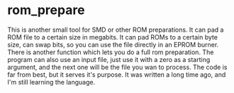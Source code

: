 # rom_prepare
This is another small tool for SMD or other ROM preparations. It can pad a ROM file to a certain size in megabits. It can pad ROMs to a certain byte size, can swap bits, so you can use the file directly in an EPROM burner. There is another function which lets you do a full rom preparation.
The program can also use an input file, just use it with a zero as a starting argument, and the next one will be the file you wan to process.
The code is far from best, but it serves it's purpose. It was written a long time ago, and I'm still learning the language.
